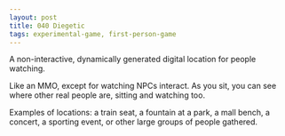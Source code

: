 ```yaml
---
layout: post
title: 040 Diegetic
tags: experimental-game, first-person-game
---
```

A non-interactive, dynamically generated digital location for people watching.

Like an MMO, except for watching NPCs interact. As you sit, you can see where other real people are, sitting and watching too.

Examples of locations: a train seat, a fountain at a park, a mall bench, a concert, a sporting event, or other large groups of people gathered. 